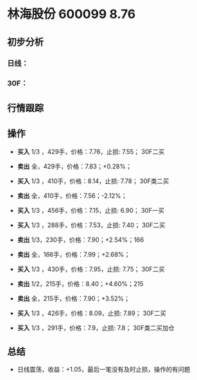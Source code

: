 # 林海股份 600099 8.76
## 初步分析
### 日线：
  
### 30F：
  
## 行情跟踪
  
## 操作
  - **买入** 1/3 ，429手，价格：7.76，止损: 7.55； 30F二买
  - **卖出** 全，429手，价格：7.83；+0.28%；

  - **买入** 1/3 ，410手，价格：8.14，止损: 7.78； 30F类二买
  - **卖出** 全，410手，价格：7.56；-2.12%；

  - **买入** 1/3 ，456手，价格：7.15，止损: 6.90； 30F一买
  - **买入** 1/3 ，288手，价格：7.53，止损: 7.40； 30F二买
  - **卖出** 1/3，230手，价格：7.90；+2.54%；166
  - **卖出** 全，166手，价格：7.99；+2.68%；

  - **买入** 1/3 ，430手，价格：7.95，止损: 7.75； 30F二买
  - **卖出** 1/2，215手，价格：8.40；+4.60%；215
  - **卖出** 全，215手，价格：7.90；+3.52%；

  - **买入** 1/3 ，426手，价格：8.09，止损: 7.89； 30F二买
  - **买入** 1/3 ，291手，价格：7.9，止损: 7.8； 30F类二买加仓 

## 总结
  - 日线震荡，收益：+1.05，最后一笔没有及时止损，操作的有问题